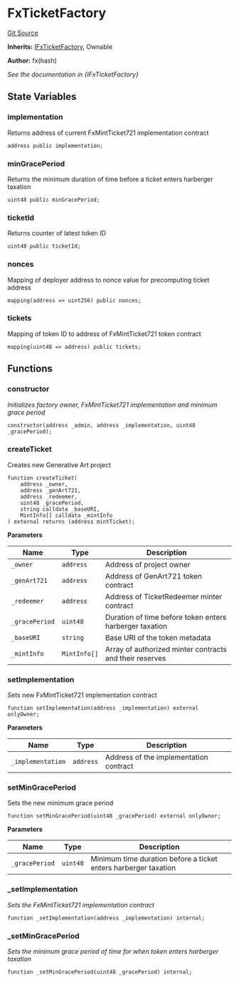 # FxTicketFactory
[Git Source](https://github.com/fxhash/fxhash-evm-contracts/blob/ace7e57339c07ca2ed3c7a6bef724ed3baae64f8/src/factories/FxTicketFactory.sol)

**Inherits:**
[IFxTicketFactory](/src/interfaces/IFxTicketFactory.sol/interface.IFxTicketFactory.md), Ownable

**Author:**
fx(hash)

*See the documentation in {IFxTicketFactory}*


## State Variables
### implementation
Returns address of current FxMintTicket721 implementation contract


```solidity
address public implementation;
```


### minGracePeriod
Returns the minimum duration of time before a ticket enters harberger taxation


```solidity
uint48 public minGracePeriod;
```


### ticketId
Returns counter of latest token ID


```solidity
uint48 public ticketId;
```


### nonces
Mapping of deployer address to nonce value for precomputing ticket address


```solidity
mapping(address => uint256) public nonces;
```


### tickets
Mapping of token ID to address of FxMintTicket721 token contract


```solidity
mapping(uint48 => address) public tickets;
```


## Functions
### constructor

*Initializes factory owner, FxMintTicket721 implementation and minimum grace period*


```solidity
constructor(address _admin, address _implementation, uint48 _gracePeriod);
```

### createTicket

Creates new Generative Art project


```solidity
function createTicket(
    address _owner,
    address _genArt721,
    address _redeemer,
    uint48 _gracePeriod,
    string calldata _baseURI,
    MintInfo[] calldata _mintInfo
) external returns (address mintTicket);
```
**Parameters**

|Name|Type|Description|
|----|----|-----------|
|`_owner`|`address`|Address of project owner|
|`_genArt721`|`address`|Address of GenArt721 token contract|
|`_redeemer`|`address`|Address of TicketRedeemer minter contract|
|`_gracePeriod`|`uint48`|Duration of time before token enters harberger taxation|
|`_baseURI`|`string`|Base URI of the token metadata|
|`_mintInfo`|`MintInfo[]`|Array of authorized minter contracts and their reserves|


### setImplementation

Sets new FxMintTicket721 implementation contract


```solidity
function setImplementation(address _implementation) external onlyOwner;
```
**Parameters**

|Name|Type|Description|
|----|----|-----------|
|`_implementation`|`address`|Address of the implementation contract|


### setMinGracePeriod

Sets the new minimum grace period


```solidity
function setMinGracePeriod(uint48 _gracePeriod) external onlyOwner;
```
**Parameters**

|Name|Type|Description|
|----|----|-----------|
|`_gracePeriod`|`uint48`|Minimum time duration before a ticket enters harberger taxation|


### _setImplementation

*Sets the FxMintTicket721 implementation contract*


```solidity
function _setImplementation(address _implementation) internal;
```

### _setMinGracePeriod

*Sets the minimum grace period of time for when token enters harberger taxation*


```solidity
function _setMinGracePeriod(uint48 _gracePeriod) internal;
```

